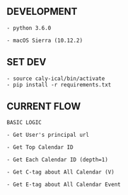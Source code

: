 DEVELOPMENT
---
	- python 3.6.0

	- macOS Sierra (10.12.2) 

SET DEV
---
	- source caly-ical/bin/activate
	- pip install -r requirements.txt

CURRENT FLOW
---
	BASIC LOGIC

	- Get User's principal url

	- Get Top Calendar ID
	
	- Get Each Calendar ID (depth=1)
	
	- Get C-tag about All Calendar (V)
	
	- Get E-tag about All Calendar Event